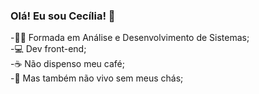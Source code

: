 ### Olá! Eu sou Cecília! 👋

-👩‍💻 Formada em Análise e Desenvolvimento de Sistemas;<br/>
-💻 Dev front-end;<br/>
-☕ Não dispenso meu café;<br/>
-🍵 Mas também não vivo sem meus chás;
